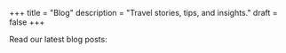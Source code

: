 +++
title = "Blog"
description = "Travel stories, tips, and insights."
draft = false
+++

Read our latest blog posts: